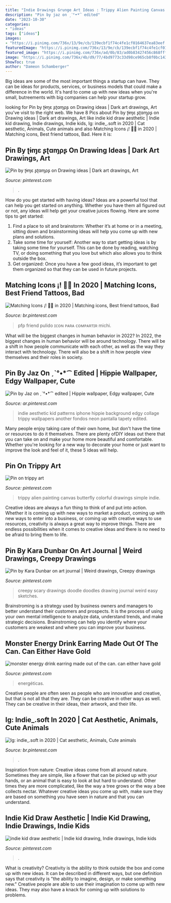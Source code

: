 ```yaml
---
title: "Indie Drawings Grunge Art Ideas : Trippy Alien Painting Canvas Butterfly Colorful Drawings Simple Indie"
description: "Pin by jaz on ˏˋ°•*⁀ edited"
date: "2023-10-30"
categories:
- "ideas"
tags: ["ideas"]
images:
- "https://i.pinimg.com/736x/13/9e/cb/139ecbf1f74c4fe1cf0164637ea83eef.jpg"
featuredImage: "https://i.pinimg.com/736x/13/9e/cb/139ecbf1f74c4fe1cf0164637ea83eef.jpg"
featured_image: "https://i.pinimg.com/736x/ad/0b/83/ad0b83427456c868fff37fa4a13de10e.jpg"
image: "https://i.pinimg.com/736x/4b/d9/77/4bd9773c33d98ce965cb8f0bc1431dba.jpg"
ShowToc: true
author: "Dameon Schamberger"
---
```



Big ideas are some of the most important things a startup can have. They can be ideas for products, services, or business models that could make a difference in the world. It's hard to come up with new ideas when you're small, butreements with big companies can help your startup grow.

	

		
looking for Pin by ʈɨɱɛ ʂʈɑɱρʂ on Drawing ideas | Dark art drawings, Art you've visit to the right web. We have 8 Pics about Pin by ʈɨɱɛ ʂʈɑɱρʂ on Drawing ideas | Dark art drawings, Art like indie kid draw aesthetic | Indie kid drawing, Indie drawings, Indie kids, Ig: indie_.soft in 2020 | Cat aesthetic, Animals, Cute animals and also Matching Icons ¡! 🌱🌿 in 2020 | Matching icons, Best friend tattoos, Bad. Here it is:
		
    
## Pin By ʈɨɱɛ ʂʈɑɱρʂ On Drawing Ideas | Dark Art Drawings, Art

<img loading=lazy src="https://i.pinimg.com/736x/13/9e/cb/139ecbf1f74c4fe1cf0164637ea83eef.jpg" onerror="this.onerror=null;this.src='https://tse1.mm.bing.net/th?id=OIP.esv59V_RImzprnDycsG8XwHaKO&amp;pid=15.1';" alt="Pin by ʈɨɱɛ ʂʈɑɱρʂ on Drawing ideas | Dark art drawings, Art">

_Source: pinterest.com_

>. 

	

How do you get started with having ideas?
Ideas are a powerful tool that can help you get started on anything. Whether you have them all figured out or not, any ideas will help get your creative juices flowing. Here are some tips to get started: 
1. Find a place to sit and brainstorm: Whether it’s at home or in a meeting, sitting down and brainstorming ideas will help you come up with new plans and solutions. 
2. Take some time for yourself: Another way to start getting ideas is by taking some time for yourself. This can be done by reading, watching TV, or doing something that you love but which also allows you to think outside the box. 
3. Get organized: Once you have a few good ideas, it’s important to get them organized so that they can be used in future projects.

    
## Matching Icons ¡! 🌱🌿 In 2020 | Matching Icons, Best Friend Tattoos, Bad

<img loading=lazy src="https://i.pinimg.com/736x/14/38/59/1438590c1bef0743ddaaa78f5dabd9a1.jpg" onerror="this.onerror=null;this.src='https://tse3.mm.bing.net/th?id=OIP.uyCsXSMfUnpQQu4HsPa9TAAAAA&amp;pid=15.1';" alt="Matching Icons ¡! 🌱🌿 in 2020 | Matching icons, Best friend tattoos, Bad">

_Source: br.pinterest.com_

>pfp friend pulido ɪᴄᴏɴ ᴘᴀʀᴀ ᴄᴏᴍᴘᴀʀᴛɪʀ michi. 

	

What will be the biggest changes in human behavior in 2022?
In 2022, the biggest changes in human behavior will be around technology. There will be a shift in how people communicate with each other, as well as the way they interact with technology. There will also be a shift in how people view themselves and their roles in society.

    
## Pin By Jaz On ˏˋ°•*⁀ Edited | Hippie Wallpaper, Edgy Wallpaper, Cute

<img loading=lazy src="https://i.pinimg.com/736x/4b/d9/77/4bd9773c33d98ce965cb8f0bc1431dba.jpg" onerror="this.onerror=null;this.src='https://tse1.mm.bing.net/th?id=OIP.3K2FQWQsOULv0YfEd4GpiwHaNK&amp;pid=15.1';" alt="Pin by Jaz on ˏˋ°•*⁀ edited | Hippie wallpaper, Edgy wallpaper, Cute">

_Source: ar.pinterest.com_

>indie aesthetic kid patterns iphone hippie background edgy collage trippy wallpapers another fondos neon pantalla tapety edited. 

	

Many people enjoy taking care of their own home, but don't have the time or resources to do it themselves. There are plenty ofDIY ideas out there that you can take on and make your home more beautiful and comfortable. Whether you're looking for a new way to decorate your home or just want to improve the look and feel of it, these 5 ideas will help.

    
## Pin On Trippy Art

<img loading=lazy src="https://i.pinimg.com/736x/ad/0b/83/ad0b83427456c868fff37fa4a13de10e.jpg" onerror="this.onerror=null;this.src='https://tse1.mm.bing.net/th?id=OIP.T6PYXzEcPmJS_hEzR2Jh4QHaNK&amp;pid=15.1';" alt="Pin on trippy art">

_Source: pinterest.com_

>trippy alien painting canvas butterfly colorful drawings simple indie. 

	

Creative ideas are always a fun thing to think of and put into action. Whether it is coming up with new ways to market a product, coming up with new ways to enter into a business, or coming up with creative ways to use resources, creativity is always a great way to improve things. There are endless possibilities when it comes to creative ideas and there is no need to be afraid to bring them to life.

    
## Pin By Kara Dunbar On Art Journal | Weird Drawings, Creepy Drawings

<img loading=lazy src="https://i.pinimg.com/736x/3e/76/9c/3e769c0ff094b28f7878a2adb57a212b--doodles-journal.jpg" onerror="this.onerror=null;this.src='https://tse3.mm.bing.net/th?id=OIP.ziihYRkNO7zuC6iG91hN6gHaHa&amp;pid=15.1';" alt="Pin by Kara Dunbar on art journal | Weird drawings, Creepy drawings">

_Source: pinterest.com_

>creepy scary drawings doodle doodles drawing journal weird easy sketches. 

	

Brainstroming is a strategy used by business owners and managers to better understand their customers and prospects. It is the process of using your own mental intelligence to analyze data, understand trends, and make strategic decisions. Brainstroming can help you identify where your customers are weakest and where you can improve your business.

    
## Monster Energy Drink Earring Made Out Of The Can. Can Either Have Gold

<img loading=lazy src="https://i.pinimg.com/736x/07/06/ad/0706ad1e668e159539f401ba610e5fa2.jpg" onerror="this.onerror=null;this.src='https://tse3.mm.bing.net/th?id=OIP.2wjtiz_NMuc-iKChQNmKYAHaJ4&amp;pid=15.1';" alt="monster energy drink earring made out of the can. can either have gold">

_Source: pinterest.com_

>energéticas. 

	

Creative people are often seen as people who are innovative and creative, but that is not all that they are. They can be creative in other ways as well. They can be creative in their ideas, their artwork, and their life.

    
## Ig: Indie_.soft In 2020 | Cat Aesthetic, Animals, Cute Animals

<img loading=lazy src="https://i.pinimg.com/736x/05/29/91/052991a8031fbde3eeb2558eb64afd37.jpg" onerror="this.onerror=null;this.src='https://tse1.mm.bing.net/th?id=OIP._j0leHp0tTwbteZUtZqlUgHaJ3&amp;pid=15.1';" alt="Ig: indie_.soft in 2020 | Cat aesthetic, Animals, Cute animals">

_Source: br.pinterest.com_

>. 

	

Inspiration from nature:
Creative ideas come from all around nature. Sometimes they are simple, like a flower that can be picked up with your hands, or an animal that is easy to look at but hard to understand. Other times they are more complicated, like the way a tree grows or the way a bee collects nectar. Whatever creative ideas you come up with, make sure they are based on something you have seen in nature and that you can understand.

    
## Indie Kid Draw Aesthetic | Indie Kid Drawing, Indie Drawings, Indie Kids

<img loading=lazy src="https://i.pinimg.com/736x/68/c9/95/68c9952f7c564b2257524302e60b25d5.jpg" onerror="this.onerror=null;this.src='https://tse4.mm.bing.net/th?id=OIP.g9w9VYQgX20RRlC3Ze_8bgHaNK&amp;pid=15.1';" alt="indie kid draw aesthetic | Indie kid drawing, Indie drawings, Indie kids">

_Source: pinterest.com_

>. 

	

What is creativity?
Creativity is the ability to think outside the box and come up with new ideas. It can be described in different ways, but one definition says that creativity is "the ability to imagine, design, or make something new." Creative people are able to use their imagination to come up with new ideas. They may also have a knack for coming up with solutions to problems.

